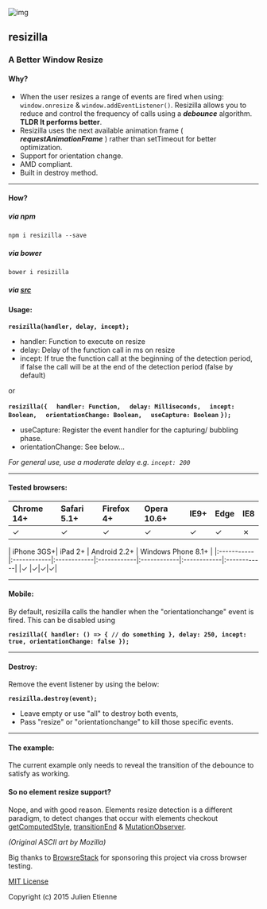 ![img](http://oi68.tinypic.com/33m0pbr.jpg)

## resizilla
### A Better Window Resize

#### Why?
- When the user resizes a range of events are fired when using:  ```window.onresize``` & ```window.addEventListener()```. Resizilla allows you to reduce and control the frequency of calls using a **_debounce_** algorithm. **TLDR It performs better**.
- Resizilla uses the next available animation frame ( **_requestAnimationFrame_** ) rather than setTimeout for better optimization.
- Support for orientation change.
- AMD compliant.
- Built in destroy method.

____
#### How?

##### via npm
```
npm i resizilla --save
```
##### via bower
```
bower i resizilla
```
##### via [src](https://github.com/julienetie/resizilla/tree/master/dist)

#### Usage:

**```resizilla(handler, delay, incept);```** 
 
- handler: Function to execute on resize
- delay: Delay of the function call in ms on resize
- incept: If true the function call at the beginning of the detection period, if false the call will be at the end of the detection period (false by default)


or 

**``` resizilla({ ```**
**```   handler: Function, ```**
**```   delay: Milliseconds, ```**
**```   incept: Boolean, ```**
**```   orientationChange: Boolean, ```**
**```   useCapture: Boolean ```**
**``` }); ```**

- useCapture: Register the event handler for the capturing/ bubbling phase.
- orientationChange: See below...


_For general use, use a moderate delay e.g. `incept: 200`_

____
#### Tested browsers:


| Chrome 14+ | Safari 5.1+ | Firefox 4+ | Opera 10.6+ | IE9+ | Edge| IE8
|:-----------|:------------|:------------|:------------|:------------|:------------|:------------|
|✓ |✓|✓|✓|✓|✓|✗|

| iPhone 3GS+| iPad 2+ | Android 2.2+ | Windows Phone 8.1+ |
|:-----------|:------------|:------------|:------------|:------------|:------------|:------------|
|✓ |✓|✓|✓|
____
#### Mobile: 
 
By default, resizilla calls the handler when the "orientationchange" event is fired. This can be disabled using 

**``` resizilla({
    handler: () => { // do something },
    delay: 250,
    incept: true,
    orientationChange: false
}); ```**
____
#### Destroy: 
 
Remove the event listener by using the below:

**``` resizilla.destroy(event); ```**

- Leave empty or use "all" to destroy both events,
- Pass "resize" or "orientationchange" to kill those specific events.

____
#### The example:

The current example only needs to reveal the transition of the debounce to satisfy as working.

#### So no element resize support?

Nope, and with good reason. Elements resize detection is a different paradigm, to detect changes that occur with elements checkout [getComputedStyle](https://developer.mozilla.org/en-US/docs/Web/API/Window/getComputedStyle),  [transitionEnd](https://developer.mozilla.org/en-US/docs/Web/Events/transitionend) & [MutationObserver](https://developer.mozilla.org/en/docs/Web/API/MutationObserver).

_(Original ASCII art by Mozilla)_

Big thanks to [BrowsreStack](https://www.browserstack.com) for sponsoring this project via cross browser testing.  

[MIT License](https://github.com/julienetie/resizilla/blob/master/LICENSE) 

Copyright (c) 2015 Julien Etienne
